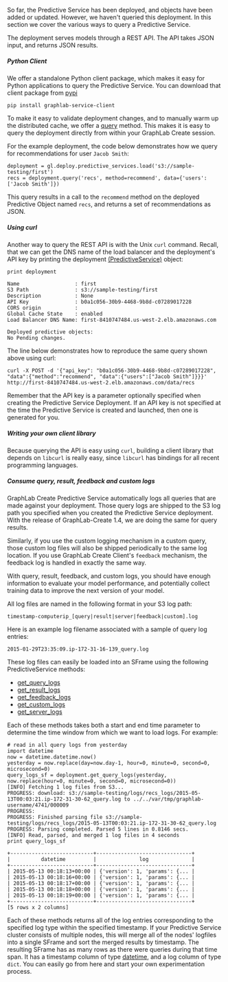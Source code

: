 So far, the Predictive Service has been deployed, and objects have been added
or updated. However, we haven't queried this deployment. In this section we
cover the various ways to query a Predictive Service.

The deployment serves models through a REST API. The API takes JSON input, and
returns JSON results.

##### Python Client

We offer a standalone Python client package, which makes it easy for Python
applications to query the Predictive Service. You can download that client
package from [pypi](https://pypi.python.org/pypi)

```no-highlight
pip install graphlab-service-client
```

To make it easy to validate deployment changes, and to manually warm up the
distributed cache, we offer a [query](
https://dato.com/products/create/docs/generated/graphlab.deploy._predictive_service._predictive_service.PredictiveService.query.html#graphlab.deploy._predictive_service._predictive_service.PredictiveService.query)
method. This makes it is easy to query the deployment directly from within your
GraphLab Create session.

For the example deployment, the code below demonstrates how we query for
recommendations for user ```Jacob Smith```:

```no-highlight
deployment = gl.deploy.predictive_services.load('s3://sample-testing/first')
recs = deployment.query('recs', method=recommend', data={'users':['Jacob Smith']})
```

This query results in a call to the `recommend` method on the deployed
Predictive Object named `recs`, and returns a set of recommendations as JSON.

##### Using curl

Another way to query the REST API is with the Unix ```curl``` command. Recall,
that we can get the DNS name of the load balancer and the deployment's API key
by printing the deployment
[(PredictiveService)](https://dato.com/products/create/docs/generated/graphlab.deploy.PredictiveService.html?highlight=predictiveservice)
object:

```no-highlight
print deployment
```

```
Name                  : first
S3 Path               : s3://sample-testing/first
Description           : None
API Key               : b0a1c056-30b9-4468-9b8d-c07289017228
CORS origin           : 
Global Cache State    : enabled
Load Balancer DNS Name: first-8410747484.us-west-2.elb.amazonaws.com

Deployed predictive objects:
No Pending changes.
```

The line below demonstrates how to reproduce the same query shown above using
curl:

```no-highlight
curl -X POST -d '{"api_key": "b0a1c056-30b9-4468-9b8d-c07289017228", "data":{"method":"recommend", "data":{"users":["Jacob Smith"]}}}' http://first-8410747484.us-west-2.elb.amazonaws.com/data/recs
```

Remember that the API key is a parameter optionally specified when creating the
Predictive Service Deployment. If an API key is not specified at the time the
Predictive Service is created and launched, then one is generated for you.

##### Writing your own client library

Because querying the API is easy using ```curl```, building a client library
that depends on ```libcurl``` is really easy, since ```libcurl``` has bindings
for all recent programming languages.

##### <a name="ps_logs">Consume query, result, feedback and custom logs</a>

GraphLab Create Predictive Service automatically logs all queries that are made
against your deployment. Those query logs are shipped to the S3 log path you
specified when you created the Predictive Service deployment. With the release
of GraphLab-Create 1.4, we are doing the same for query results.

Similarly, if you use the custom logging mechanism in a custom query, those
custom log files will also be shipped periodically to the same log location. If
you use GraphLab Create Client's `feedback` mechanism, the feedback log is
handled in exactly the same way.

With query, result, feedback, and custom logs, you should have enough
information to evaluate your model performance, and potentially collect training
data to improve the next version of your model.

All log files are named in the following format in your S3 log path:

	timestamp-computerip_[query|result|server|feedback|custom].log

Here is an example log filename associated with a sample of query log entries:

	2015-01-29T23:35:09.ip-172-31-16-139_query.log

These log files can easily be loaded into an SFrame using the following
PredictiveService methods:

- [get_query_logs](https://dato.com/products/create/docs/generated/graphlab.deploy.PredictiveService.get_query_logs.html#graphlab.deploy.PredictiveService.get_query_logs)
- [get_result_logs](https://dato.com/products/create/docs/generated/graphlab.deploy.PredictiveService.get_result_logs.html#graphlab.deploy.PredictiveService.get_result_logs)
- [get_feedback_logs](https://dato.com/products/create/docs/generated/graphlab.deploy.PredictiveService.get_feedback_logs.html#graphlab.deploy.PredictiveService.get_feedback_logs)
- [get_custom_logs](https://dato.com/products/create/docs/generated/graphlab.deploy.PredictiveService.get_custom_logs.html#graphlab.deploy.PredictiveService.get_custom_logs)
- [get_server_logs](https://dato.com/products/create/docs/generated/graphlab.deploy.PredictiveService.get_server_logs.html#graphlab.deploy.PredictiveService.get_server_logs)

Each of these methods takes both a start and end time parameter to determine the time window from which we want to load logs. For example:

```no-highlight
# read in all query logs from yesterday
import datetime
now = datetime.datetime.now()
yesterday = now.replace(day=now.day-1, hour=0, minute=0, second=0, microsecond=0)
query_logs_sf = deployment.get_query_logs(yesterday, now.replace(hour=0, minute=0, second=0, microsecond=0))
[INFO] Fetching 1 log files from S3...
PROGRESS: download: s3://sample-testing/logs/recs_logs/2015-05-13T00:03:21.ip-172-31-30-62_query.log to ../../var/tmp/graphlab-username/4741/000009
PROGRESS:
PROGRESS: Finished parsing file s3://sample-testing/logs/recs_logs/2015-05-13T00:03:21.ip-172-31-30-62_query.log
PROGRESS: Parsing completed. Parsed 5 lines in 0.8146 secs.
[INFO] Read, parsed, and merged 1 log files in 4 seconds
print query_logs_sf
```

```
+---------------------------+-------------------------------+
|          datetime         |              log              |
+---------------------------+-------------------------------+
| 2015-05-13 00:18:13+00:00 | {'version': 1, 'params': {... |
| 2015-05-13 00:18:16+00:00 | {'version': 1, 'params': {... |
| 2015-05-13 00:18:17+00:00 | {'version': 1, 'params': {... |
| 2015-05-13 00:18:18+00:00 | {'version': 1, 'params': {... |
| 2015-05-13 00:18:19+00:00 | {'version': 1, 'params': {... |
+---------------------------+-------------------------------+
[5 rows x 2 columns]
```

Each of these methods returns all of the log entries corresponding to the
specified log type within the specified timestamp. If your Predictive Service
cluster consists of multiple nodes, this will merge all of the nodes' logfiles
into a single SFrame and sort the merged results by timestamp. The resulting
SFrame has as many rows as there were queries during that time span. It has a
timestamp column of type
[datetime](https://docs.python.org/2/library/datetime.html), and a log column of
type `dict`. You can easily go from here and start your own experimentation
process.
